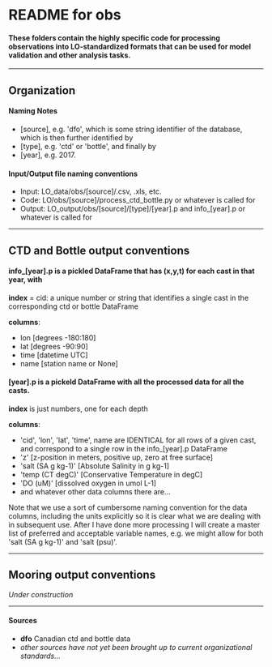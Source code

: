 # README for obs

#### These folders contain the highly specific code for processing observations into LO-standardized formats that can be used for model validation and other analysis tasks.

---

## Organization

#### Naming Notes
- [source], e.g. 'dfo', which is some string identifier of the database, which is then further identified by
- [type], e.g. 'ctd' or 'bottle', and finally by
- [year], e.g. 2017.


#### Input/Output file naming conventions
- Input: LO_data/obs/[source]/.csv, .xls, etc.
- Code: LO/obs/[source]/process_ctd_bottle.py or whatever is called for
- Output: LO_output/obs/[source]/[type]/[year].p and info_[year].p or whatever is called for

---

## CTD and Bottle output conventions

#### info_[year].p is a pickled DataFrame that has (x,y,t) for each cast in that year, with

**index** = cid: a unique number or string that identifies a single cast in the corresponding ctd or bottle DataFrame

**columns**:
- lon [degrees -180:180]
- lat [degrees -90:90]
- time [datetime UTC]
- name [station name or None]

#### [year].p is a pickeld DataFrame with all the processed data for all the casts.

**index** is just numbers, one for each depth

**columns**:
- 'cid', 'lon', 'lat', 'time', name are IDENTICAL for all rows of a given cast, and correspond to a single row in the info_[year].p DataFrame
- 'z' [z-position in meters, positive up, zero at free surface]
- 'salt (SA g kg-1)' [Absolute Salinity in g kg-1]
- 'temp (CT degC)' [Conservative Temperature in degC]
- 'DO (uM)' [dissolved oxygen in umol L-1]
- and whatever other data columns there are...

Note that we use a sort of cumbersome naming convention for the data columns, including the units explicitly so it is clear what we are dealing with in subsequent use. After I have done more processing I will create a master list of preferred and acceptable variable names, e.g. we might allow for both 'salt (SA g kg-1)' and 'salt (psu)'.

---

## Mooring output conventions

_Under construction_

---

#### Sources

- **dfo** Canadian ctd and bottle data
- _other sources have not yet been brought up to current organizational standards..._
